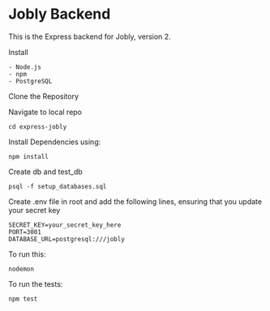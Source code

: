 # Jobly Backend

This is the Express backend for Jobly, version 2.

Install

    - Node.js
    - npm
    - PostgreSQL

Clone the Repository

Navigate to local repo

    cd express-jobly

Install Dependencies using:

    npm install

Create db and test_db

    psql -f setup_databases.sql

Create .env file in root and add the following lines,
    ensuring that you update your secret key

    SECRET_KEY=your_secret_key_here
    PORT=3001
    DATABASE_URL=postgresql:///jobly

To run this:

    nodemon
    
To run the tests:

    npm test
